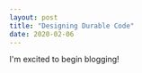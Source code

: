 ```yaml
---
layout: post
title: "Designing Durable Code"
date: 2020-02-06
---
```


I'm excited to begin blogging!
